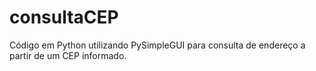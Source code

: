 # consultaCEP
Código em Python utilizando PySimpleGUI para consulta de endereço a partir de um CEP informado.
